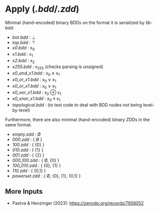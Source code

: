 # Apply (*.bdd*/*.zdd*)

Minimal (hand-encoded) binary BDDs on the format it is serialized by *lib-bdd*.

- *bot.bdd* : &perp;
- *top.bdd* : &top;
- *x0.bdd* : x<sub>0</sub>
- *x1.bdd* : x<sub>1</sub>
- *x2.bdd* : x<sub>2</sub>
- *x255.bdd* : x<sub>255</sub> (checks parsing is unsigned)
- *x0_and_x1.bdd* : x<sub>0</sub> &wedge; x<sub>1</sub>
- *x0_or_x1.bdd* : x<sub>0</sub> &vee; x<sub>1</sub>
- *x0_or_x1.bdd* : x<sub>0</sub> &vee; x<sub>1</sub>
- *x0_xor_x1.bdd* : x<sub>0</sub> &oplus; x<sub>1</sub>
- *x0_xnor_x1.bdd* : x<sub>0</sub> &equiv; x<sub>1</sub>
- *topological.bdd* : (to test code to deal with BDD nodes not being level-by-level)

Furthermore, there are also minimal (hand-encoded) binary ZDDs in the same format.

- *empty.zdd* : Ø
- *000.zdd* : { Ø }
- *100.zdd* : { {0} }
- *010.zdd* : { {1} }
- *001.zdd* : { {2} }
- *000_100.zdd* : { Ø, {0} }
- *100_010.zdd* : { {0}, {1} }
- *110.zdd* : { {0,1} }
- *powerset.zdd* : { Ø, {0}, {1}, {0,1} }

## More Inputs

- Pastva & Henzinger (2023): https://zenodo.org/records/7958052
